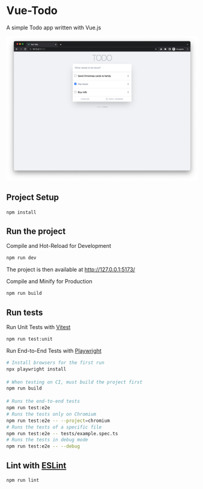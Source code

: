 # Vue-Todo

A simple Todo app written with Vue.js

![Alt text](src/assets/images/app-screenshot.png?raw=true "Application Screenshot")

## Project Setup

```sh
npm install
```

## Run the project

Compile and Hot-Reload for Development
```sh
npm run dev
```
The project is then available at http://127.0.0.1:5173/


Compile and Minify for Production
```sh
npm run build
```

## Run tests

Run Unit Tests with [Vitest](https://vitest.dev/)
```sh
npm run test:unit
```

Run End-to-End Tests with [Playwright](https://playwright.dev)
```sh
# Install browsers for the first run
npx playwright install

# When testing on CI, must build the project first
npm run build

# Runs the end-to-end tests
npm run test:e2e
# Runs the tests only on Chromium
npm run test:e2e -- --project=chromium
# Runs the tests of a specific file
npm run test:e2e -- tests/example.spec.ts
# Runs the tests in debug mode
npm run test:e2e -- --debug
```

## Lint with [ESLint](https://eslint.org/)

```sh
npm run lint
```
